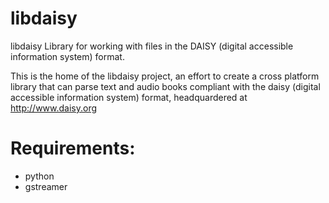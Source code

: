 # libdaisy

libdaisy Library for working with files in the DAISY (digital accessible information system) format. 

This is the home of the libdaisy project, an effort to create a cross platform library that can parse text and audio books compliant with the daisy (digital accessible information system) format, headquardered at http://www.daisy.org

# Requirements:
- python
- gstreamer

